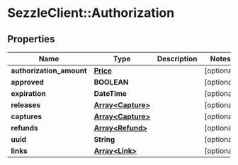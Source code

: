 # SezzleClient::Authorization

## Properties
Name | Type | Description | Notes
------------ | ------------- | ------------- | -------------
**authorization_amount** | [**Price**](Price.md) |  | [optional]
**approved** | **BOOLEAN** |  | [optional]
**expiration** | **DateTime** |  | [optional]
**releases** | [**Array&lt;Capture&gt;**](Capture.md) |  | [optional]
**captures** | [**Array&lt;Capture&gt;**](Capture.md) |  | [optional]
**refunds** | [**Array&lt;Refund&gt;**](Refund.md) |  | [optional]
**uuid** | **String** |  | [optional]
**links** | [**Array&lt;Link&gt;**](Link.md) |  | [optional]

